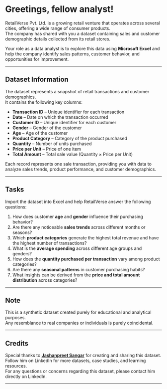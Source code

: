 # Greetings, fellow analyst!

RetailVerse Pvt. Ltd. is a growing retail venture that operates across several cities, offering a wide range of consumer products.  
The company has shared with you a dataset containing sales and customer demographic details collected from its retail stores.  

Your role as a data analyst is to explore this data using **Microsoft Excel** and help the company identify sales patterns, customer behavior, and opportunities for improvement.

---

## Dataset Information

The dataset represents a snapshot of retail transactions and customer demographics.  
It contains the following key columns:

- **Transaction ID** – Unique identifier for each transaction  
- **Date** – Date on which the transaction occurred  
- **Customer ID** – Unique identifier for each customer  
- **Gender** – Gender of the customer  
- **Age** – Age of the customer  
- **Product Category** – Category of the product purchased  
- **Quantity** – Number of units purchased  
- **Price per Unit** – Price of one item  
- **Total Amount** – Total sale value (Quantity × Price per Unit)

Each record represents one sale transaction, providing you with data to analyze sales trends, product performance, and customer demographics.

---

## Tasks

Import the dataset into Excel and help RetailVerse answer the following questions:

1. How does customer **age** and **gender** influence their purchasing behavior?  
2. Are there any noticeable **sales trends** across different months or seasons?  
3. Which **product categories** generate the highest total revenue and have the highest number of transactions?  
4. What is the **average spending** across different age groups and genders?  
5. How does the **quantity purchased per transaction** vary among product categories?  
6. Are there any **seasonal patterns** in customer purchasing habits?  
7. What insights can be derived from the **price and total amount distribution** across categories?

---
## Note

This is a synthetic dataset created purely for educational and analytical purposes.  
Any resemblance to real companies or individuals is purely coincidental.

---

## Credits

Special thanks to [**Jashanpreet Sangar**](https://www.linkedin.com/in/jashanpreetsangar/) for creating and sharing this dataset.  
Follow him on LinkedIn for more datasets, case studies, and learning resources.  
For any questions or concerns regarding this dataset, please contact him directly on LinkedIn.

---
